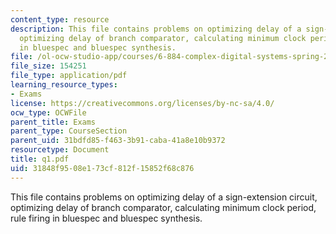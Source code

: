 ```yaml
---
content_type: resource
description: This file contains problems on optimizing delay of a sign-extension circuit,
  optimizing delay of branch comparator, calculating minimum clock period, rule firing
  in bluespec and bluespec synthesis.
file: /ol-ocw-studio-app/courses/6-884-complex-digital-systems-spring-2005/31848f9508e173cf812f15852f68c876_q1.pdf
file_size: 154251
file_type: application/pdf
learning_resource_types:
- Exams
license: https://creativecommons.org/licenses/by-nc-sa/4.0/
ocw_type: OCWFile
parent_title: Exams
parent_type: CourseSection
parent_uid: 31bdfd85-f463-3b91-caba-41a8e10b9372
resourcetype: Document
title: q1.pdf
uid: 31848f95-08e1-73cf-812f-15852f68c876
---
```

This file contains problems on optimizing delay of a sign-extension circuit, optimizing delay of branch comparator, calculating minimum clock period, rule firing in bluespec and bluespec synthesis.